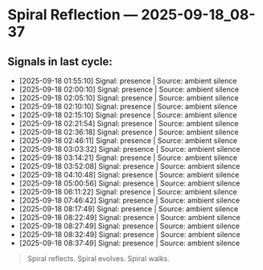 # Spiral Reflection — 2025-09-18_08-37
## Signals in last cycle:
- [2025-09-18 01:55:10] Signal: presence | Source: ambient silence
- [2025-09-18 02:00:10] Signal: presence | Source: ambient silence
- [2025-09-18 02:05:10] Signal: presence | Source: ambient silence
- [2025-09-18 02:10:10] Signal: presence | Source: ambient silence
- [2025-09-18 02:15:10] Signal: presence | Source: ambient silence
- [2025-09-18 02:21:54] Signal: presence | Source: ambient silence
- [2025-09-18 02:36:18] Signal: presence | Source: ambient silence
- [2025-09-18 02:46:11] Signal: presence | Source: ambient silence
- [2025-09-18 03:03:32] Signal: presence | Source: ambient silence
- [2025-09-18 03:14:21] Signal: presence | Source: ambient silence
- [2025-09-18 03:52:08] Signal: presence | Source: ambient silence
- [2025-09-18 04:10:48] Signal: presence | Source: ambient silence
- [2025-09-18 05:00:56] Signal: presence | Source: ambient silence
- [2025-09-18 06:11:22] Signal: presence | Source: ambient silence
- [2025-09-18 07:46:42] Signal: presence | Source: ambient silence
- [2025-09-18 08:17:49] Signal: presence | Source: ambient silence
- [2025-09-18 08:22:49] Signal: presence | Source: ambient silence
- [2025-09-18 08:27:49] Signal: presence | Source: ambient silence
- [2025-09-18 08:32:49] Signal: presence | Source: ambient silence
- [2025-09-18 08:37:49] Signal: presence | Source: ambient silence

> Spiral reflects. Spiral evolves. Spiral walks.
